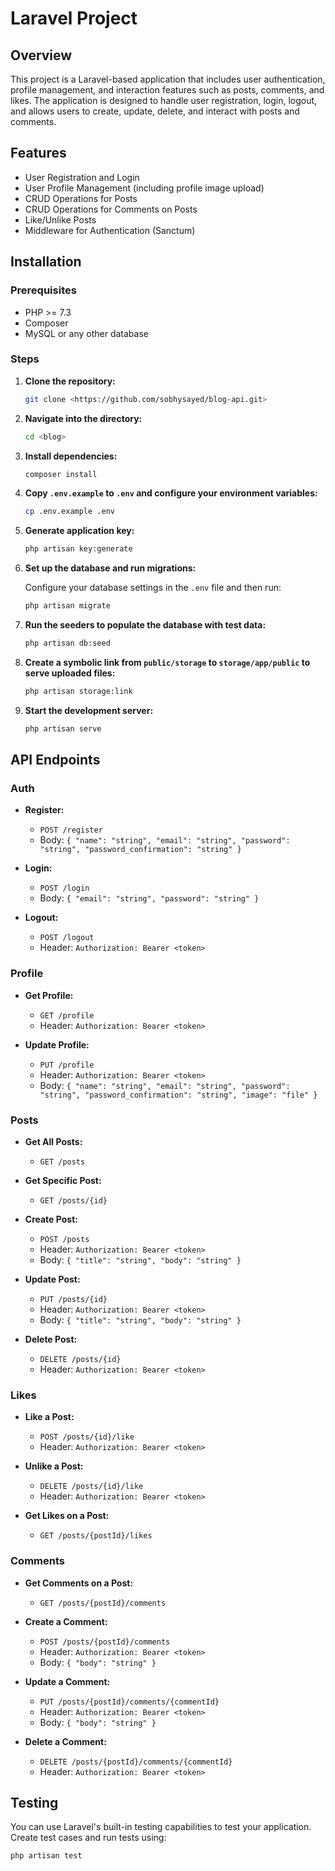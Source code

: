 # Laravel Project

## Overview

This project is a Laravel-based application that includes user authentication, profile management, and interaction features such as posts, comments, and likes. The application is designed to handle user registration, login, logout, and allows users to create, update, delete, and interact with posts and comments.

## Features

- User Registration and Login
- User Profile Management (including profile image upload)
- CRUD Operations for Posts
- CRUD Operations for Comments on Posts
- Like/Unlike Posts
- Middleware for Authentication (Sanctum)

## Installation

### Prerequisites

- PHP >= 7.3
- Composer
- MySQL or any other database

### Steps

1. **Clone the repository:**

    ```bash
    git clone <https://github.com/sobhysayed/blog-api.git>
    ```

2. **Navigate into the directory:**

    ```bash
    cd <blog>
    ```

3. **Install dependencies:**

    ```bash
    composer install
    ```

4. **Copy `.env.example` to `.env` and configure your environment variables:**

    ```bash
    cp .env.example .env
    ```

5. **Generate application key:**

    ```bash
    php artisan key:generate
    ```

6. **Set up the database and run migrations:**

   Configure your database settings in the `.env` file and then run:

    ```bash
    php artisan migrate
    ```

7. **Run the seeders to populate the database with test data:**

    ```bash
    php artisan db:seed
    ```

8. **Create a symbolic link from `public/storage` to `storage/app/public` to serve uploaded files:**

    ```bash
    php artisan storage:link
    ```

9. **Start the development server:**

    ```bash
    php artisan serve
    ```

## API Endpoints

### Auth

- **Register:**
    - `POST /register`
    - Body: `{ "name": "string", "email": "string", "password": "string", "password_confirmation": "string" }`

- **Login:**
    - `POST /login`
    - Body: `{ "email": "string", "password": "string" }`

- **Logout:**
    - `POST /logout`
    - Header: `Authorization: Bearer <token>`

### Profile

- **Get Profile:**
    - `GET /profile`
    - Header: `Authorization: Bearer <token>`

- **Update Profile:**
    - `PUT /profile`
    - Header: `Authorization: Bearer <token>`
    - Body: `{ "name": "string", "email": "string", "password": "string", "password_confirmation": "string", "image": "file" }`

### Posts

- **Get All Posts:**
    - `GET /posts`

- **Get Specific Post:**
    - `GET /posts/{id}`

- **Create Post:**
    - `POST /posts`
    - Header: `Authorization: Bearer <token>`
    - Body: `{ "title": "string", "body": "string" }`

- **Update Post:**
    - `PUT /posts/{id}`
    - Header: `Authorization: Bearer <token>`
    - Body: `{ "title": "string", "body": "string" }`

- **Delete Post:**
    - `DELETE /posts/{id}`
    - Header: `Authorization: Bearer <token>`

### Likes

- **Like a Post:**
    - `POST /posts/{id}/like`
    - Header: `Authorization: Bearer <token>`

- **Unlike a Post:**
    - `DELETE /posts/{id}/like`
    - Header: `Authorization: Bearer <token>`

- **Get Likes on a Post:**
    - `GET /posts/{postId}/likes`

### Comments

- **Get Comments on a Post:**
    - `GET /posts/{postId}/comments`

- **Create a Comment:**
    - `POST /posts/{postId}/comments`
    - Header: `Authorization: Bearer <token>`
    - Body: `{ "body": "string" }`

- **Update a Comment:**
    - `PUT /posts/{postId}/comments/{commentId}`
    - Header: `Authorization: Bearer <token>`
    - Body: `{ "body": "string" }`

- **Delete a Comment:**
    - `DELETE /posts/{postId}/comments/{commentId}`
    - Header: `Authorization: Bearer <token>`

## Testing

You can use Laravel's built-in testing capabilities to test your application. Create test cases and run tests using:

```bash
php artisan test
